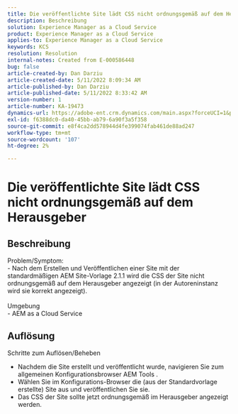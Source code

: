 ```yaml
---
title: Die veröffentlichte Site lädt CSS nicht ordnungsgemäß auf dem Herausgeber
description: Beschreibung
solution: Experience Manager as a Cloud Service
product: Experience Manager as a Cloud Service
applies-to: Experience Manager as a Cloud Service
keywords: KCS
resolution: Resolution
internal-notes: Created from E-000586448
bug: false
article-created-by: Dan Darziu
article-created-date: 5/11/2022 8:09:34 AM
article-published-by: Dan Darziu
article-published-date: 5/11/2022 8:33:42 AM
version-number: 1
article-number: KA-19473
dynamics-url: https://adobe-ent.crm.dynamics.com/main.aspx?forceUCI=1&pagetype=entityrecord&etn=knowledgearticle&id=f8aa2bad-01d1-ec11-a7b5-00224809c556
exl-id: f6388dc0-da40-45bb-ab79-6a90f3a5f358
source-git-commit: e8f4ca2dd578944d4fe399074fab461de88ad247
workflow-type: tm+mt
source-wordcount: '107'
ht-degree: 2%

---
```


# Die veröffentlichte Site lädt CSS nicht ordnungsgemäß auf dem Herausgeber

## Beschreibung

Problem/Symptom:<br>- Nach dem Erstellen und Veröffentlichen einer Site mit der standardmäßigen AEM Site-Vorlage 2.1.1 wird die CSS der Site nicht ordnungsgemäß auf dem Herausgeber angezeigt (in der Autoreninstanz wird sie korrekt angezeigt).<br><br>Umgebung<br>- AEM as a Cloud Service

## Auflösung


Schritte zum Auflösen/Beheben
- Nachdem die Site erstellt und veröffentlicht wurde, navigieren Sie zum allgemeinen Konfigurationsbrowser AEM Tools .
- Wählen Sie im Konfigurations-Browser die (aus der Standardvorlage erstellte) Site aus und veröffentlichen Sie sie.
- Das CSS der Site sollte jetzt ordnungsgemäß im Herausgeber angezeigt werden.
